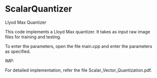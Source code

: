 ScalarQuantizer
===============

Llyod Max Quantizer

This code implements a Lloyd Max quantizer. 
It takes as input raw image files for training and testing.

To enter the parameters, open the file main.cpp and enter the parameters as specified.

IMP:

For detailed implementation, refer the file Scalar_Vector_Quantization.pdf.

